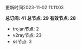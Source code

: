 更新时间2023-11-02 11:11:03

**总订阅: 41**
**总节点: 29**
**有效节点: 28**
- trojan节点: 2
- v2ray节点: 23
- ss节点: 3
